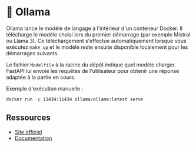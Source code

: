 # 🦙 Ollama

Ollama lance le modèle de langage à l'intérieur d'un conteneur Docker. Il télécharge
le modèle choisi lors du premier démarrage (par exemple Mistral ou Llama 3).
Ce téléchargement s'effectue automatiquement lorsque vous exécutez `make up` et
le modèle reste ensuite disponible localement pour les démarrages suivants.

Le fichier `Modelfile` à la racine du dépôt indique quel modèle charger. FastAPI
lui envoie les requêtes de l'utilisateur pour obtenir une réponse adaptée à la
partie en cours.

Exemple d'exécution manuelle :
```bash
docker run -p 11434:11434 ollama/ollama:latest serve
```

## Ressources
- [Site officiel](https://ollama.ai/)
- [Documentation](https://ollama.ai/docs)
